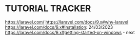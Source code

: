 # TUTORIAL TRACKER
https://laravel.com/
https://laravel.com/docs/9.x#why-laravel
https://laravel.com/docs/9.x#installation: 24/03/2023
https://laravel.com/docs/9.x#getting-started-on-windows - next